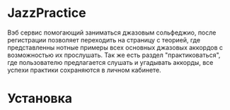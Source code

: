 # JazzPractice
Вэб сервис помогающий заниматься джазовым сольфеджио, после регистрации позволяет переходить на
страницу с теорией, где представленны нотные примеры всех основных джазовых аккордов с возможностью их прослушать. Так же
 есть раздел "практиковаться", где пользователю предлагается слушать и угадывать аккорды, все успехи практики
 сохраняются в личном кабинете.
# Установка

